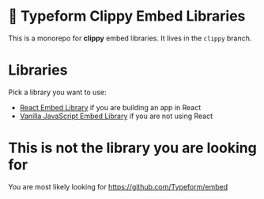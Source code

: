 # 📎 Typeform Clippy Embed Libraries

This is a monorepo for **clippy** embed libraries. It lives in the `clippy` branch.

# Libraries

Pick a library you want to use:

- [React Embed Library](./packages/embed-react) if you are building an app in React
- [Vanilla JavaScript Embed Library](./packages/embed) if you are not using React

# This is not the library you are looking for

You are most likely looking for https://github.com/Typeform/embed
